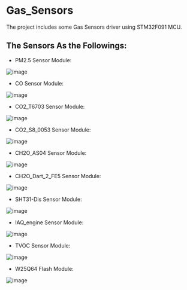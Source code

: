 # Gas_Sensors
The project includes  some Gas Sensors driver using STM32F091 MCU.
## The Sensors As the Followings:
* PM2.5 Sensor Module:

![image](https://github.com/hbzjt2012/Gas_Sensors/raw/master/Images/PM25.jpg)

* CO Sensor Module:

![image](https://github.com/hbzjt2012/Gas_Sensors/raw/master/Images/CO.jpg)

* CO2_T6703 Sensor Module:

![image](https://github.com/hbzjt2012/Gas_Sensors/raw/master/Images/CO2_T6703.png)

* CO2_S8_0053 Sensor Module:

![image](https://github.com/hbzjt2012/Gas_Sensors/raw/master/Images/CO2_S8_0053.jpg)

* CH2O_AS04 Sensor Module:

![image](https://github.com/hbzjt2012/Gas_Sensors/raw/master/Images/CH2O_AS04.jpg)

* CH2O_Dart_2_FE5 Sensor Module:

![image](https://github.com/hbzjt2012/Gas_Sensors/raw/master/Images/CH2O_Dart_2_FE5.jpg)

* SHT31-Dis Sensor Module:

![image](https://github.com/hbzjt2012/Gas_Sensors/raw/master/Images/SHT31-Dis.jpg)

* IAQ_engine Sensor Module:

![image](https://github.com/hbzjt2012/Gas_Sensors/raw/master/Images/IAQ_engine.jpg)

* TVOC Sensor Module:

![image](https://github.com/hbzjt2012/Gas_Sensors/raw/master/Images/MICS-VZ-89TE.jpg)

* W25Q64 Flash Module:

![image](https://github.com/hbzjt2012/Gas_Sensors/raw/master/Images/W25Q64.jpg)